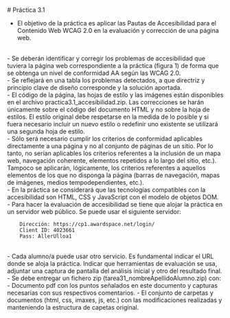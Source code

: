 # Práctica 3.1

- El objetivo de la práctica es aplicar las Pautas de Accesibilidad para el Contenido Web WCAG 2.0 en la evaluación y corrección de una página web.
</br>
- Se deberán identificar y corregir los problemas de accesibilidad que tuviera la página web correspondiente a la práctica (figura 1) de forma que se obtenga un nivel de conformidad AA según las WCAG 2.0.
</br>
- Se reflejará en una tabla los problemas detectados, a que directriz y principio clave de diseño corresponde y la solución aportada.
</br>
- El código de la página, las hojas de estilo y las imágenes están disponibles en el archivo practica3.1_accesibilidad.zip. Las correcciones se harán únicamente sobre el código del documento HTML y no sobre la hoja de estilos. El estilo original debe respetarse en la medida de lo posible y si fuera necesario incluir un nuevo estilo o redefinir uno existente se utilizará una segunda hoja de estilo.
</br>
- Sólo será necesario cumplir los criterios de conformidad aplicables directamente a una página y no al conjunto de páginas de un sitio. Por lo tanto, no serían aplicables los criterios referentes a la inclusión de un mapa web, navegación coherente, elementos repetidos a lo largo del sitio, etc.). Tampoco se aplicarán, lógicamente, los criterios referentes a aquellos elementos de los que no disponga la página (barras de navegación, mapas de imágenes, medios tempodependientes, etc.).
</br>
- En la práctica se considerará que las tecnologías compatibles con la accesibilidad son HTML, CSS y JavaScript con el modelo de objetos DOM.
</br>
- Para hacer la evaluación de accesibilidad se tiene que alojar la práctica en un servidor web público. Se puede usar el siguiente servidor:

        Dirección: https://cp1.awardspace.net/login/
        Client ID: 4023661
        Pass: AllerUlloa1
</br>
- Cada alumno/a puede usar otro servicio. Es fundamental indicar el URL donde se aloja la práctica. Indicar que herramientas de evaluación se usa, adjuntar una captura de pantalla del análisis inicial y otro del resultado final.
</br>
- Se debe entregar un fichero zip (tarea31_nombreApellidoAlumno.zip) con: - Documento pdf con los puntos señalados en este documento y capturas necesarias con sus respectivos comentarios. - El conjunto de carpetas y documentos (html, css, imaxes, js, etc.) con las modificaciones realizadas y manteniendo la estructura de capetas original.
